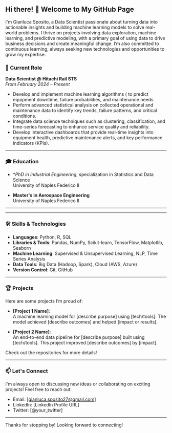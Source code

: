 ## Hi there! 👋 Welcome to My GitHub Page

I'm Gianluca Sposito, a Data Scientist passionate about turning data into actionable insights and building machine learning models to solve real-world problems. I thrive on projects involving data exploration, machine learning, and predictive modeling, with a primary goal of using data to drive business decisions and create meaningful change. I’m also committed to continuous learning, always seeking new technologies and opportunities to grow my expertise.

### 💼 Current Role

**Data Scientist @ Hitachi Rail STS**  
*From February 2024 – Present*

- Develop and implement machine learning algorithms ( to predict equipment downtime, failure probabilities, and maintenance needs
- Perform advanced statistical analysis on collected operational and maintenance data to identify key trends, failure patterns, and critical conditions.
- Integrate data science techniques such as clustering, classification, and time-series forecasting to enhance service quality and reliability.
- Develop interactive dashboards that provide real-time insights into equipment health, predictive maintenance alerts, and key performance indicators (KPIs).

---

### 🎓 Education

- **PhD in Industrial Engineering*, specialization in Statistics and Data Science   
  University of Naples Federico II

- **Master's in Aerospace Engineering**  
  University of Naples Federico II

---


---

### 🛠️ Skills & Technologies

- **Languages**: Python, R, SQL
- **Libraries & Tools**: Pandas, NumPy, Scikit-learn, TensorFlow, Matplotlib, Seaborn
- **Machine Learning**: Supervised & Unsupervised Learning, NLP, Time Series Analysis
- **Data Tools**: Big Data (Hadoop, Spark), Cloud (AWS, Azure)
- **Version Control**: Git, GitHub

---

### 🏆 Projects

Here are some projects I’m proud of:

- **[Project 1 Name]**:  
  A machine learning model for [describe purpose] using [tech/tools]. The model achieved [describe outcomes] and helped [impact or results].

- **[Project 2 Name]**:  
  An end-to-end data pipeline for [describe purpose] built using [tech/tools]. This project improved [describe outcomes] by [impact].

Check out the repositories for more details!

---

### 📫 Let's Connect

I'm always open to discussing new ideas or collaborating on exciting projects! Feel free to reach out:

- Email: [gianluca.sposito27@gmail.com]
- LinkedIn: [LinkedIn Profile URL]
- Twitter: [@your_twitter]

---

Thanks for stopping by! Looking forward to connecting!
















<!--
**gianlucasposito/gianlucasposito** is a ✨ _special_ ✨ repository because its `README.md` (this file) appears on your GitHub profile.

Here are some ideas to get you started:

- 🔭 I’m currently working on ...
- 🌱 I’m currently learning ...
- 👯 I’m looking to collaborate on ...
- 🤔 I’m looking for help with ...
- 💬 Ask me about ...
- 📫 How to reach me: ...
- 😄 Pronouns: ...
- ⚡ Fun fact: ...
-->
